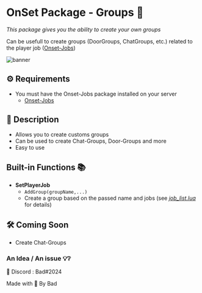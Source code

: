 # OnSet Package - Groups 📎

*This package gives you the ability to create your own groups*

Can be usefull to create groups (DoorGroups, ChatGroups, etc.) related to the player job ([Onset-Jobs](https://github.com/Bad57/Onset-Jobs))

![banner](https://i.imgur.com/co2crFM.png)

## ⚙️ Requirements 

* You must have the Onset-Jobs package installed on your server 
  * [Onset-Jobs](https://github.com/Bad57/Onset-Jobs)

## 📝 Description 

* Allows you to create customs groups
* Can be used to create Chat-Groups, Door-Groups and more
* Easy to use

## Built-in Functions 📚

* **SetPlayerJob** 
  * ``` AddGroup(groupName,...) ```
  * Create a group based on the passed name and jobs (see [*job_list.lua*](https://github.com/Bad57/Onset-Jobs/blob/master/jobs_list.lua) for details)


## 🛠️ Coming Soon

* Create Chat-Groups 

### An Idea / An issue 💡❔

📮 Discord : Bad#2024


Made with 🖤 By Bad

